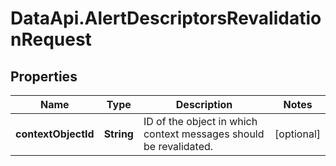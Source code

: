 # DataApi.AlertDescriptorsRevalidationRequest

## Properties

Name | Type | Description | Notes
------------ | ------------- | ------------- | -------------
**contextObjectId** | **String** | ID of the object in which context messages should be revalidated. | [optional] 


